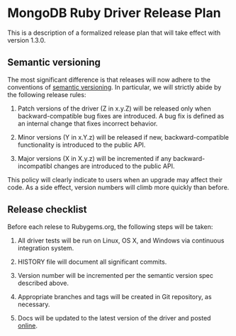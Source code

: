 # MongoDB Ruby Driver Release Plan

This is a description of a formalized release plan that will take effect
with version 1.3.0.

## Semantic versioning

The most significant difference is that releases will now adhere to the conventions of
[semantic versioning](http://semver.org). In particular, we will strictly abide by the
following release rules:

1. Patch versions of the driver (Z in x.y.Z) will be released only when backward-compatible bug fixes are introduced. A bug fix is defined as an internal change that fixes incorrect behavior.

2. Minor versions (Y in x.Y.z) will be released if new, backward-compatible functionality is introduced to the public API.

3. Major versions (X in X.y.z) will be incremented if any backward-incompatibl changes are introduced to the public API.

This policy will clearly indicate to users when an upgrade may affect their code. As a side effect, version numbers will climb more quickly than before.


## Release checklist

Before each relese to Rubygems.org, the following steps will be taken:

1. All driver tests will be run on Linux, OS X, and Windows via continuous integration system.

2. HISTORY file will document all significant commits.

3. Version number will be incremented per the semantic version spec described above.

4. Appropriate branches and tags will be created in Git repository, as necessary.

5. Docs will be updated to the latest version of the driver and posted [online](http://api.mongodb.org/ruby/current/index.html).
